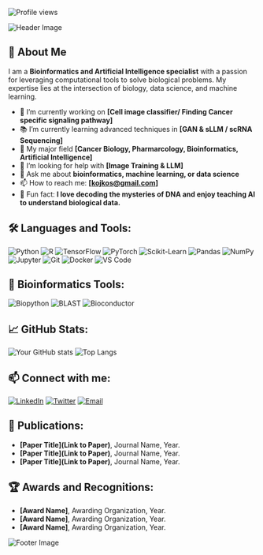 
![Profile views](https://komarev.com/ghpvc/?username=yourusername&color=brightgreen)

![Header Image](https://blogassets.leverageedu.com/blog/wp-content/uploads/2020/06/15123159/Application-of-Bioinformatics.jpg)

## 🚀 About Me
I am a **Bioinformatics and Artificial Intelligence specialist** with a passion for leveraging computational tools to solve biological problems. My expertise lies at the intersection of biology, data science, and machine learning.

- 🔬 I’m currently working on **[Cell image classifier/ Finding Cancer specific signaling pathway]**
- 📚 I’m currently learning advanced techniques in **[GAN & sLLM / scRNA Sequencing]**
- 🧬 My major field **[Cancer Biology, Pharmarcology, Bioinformatics, Artificial Intelligence]**
- 🤝 I’m looking for help with **[Image Training & LLM]**
- 💬 Ask me about **bioinformatics, machine learning, or data science**
- 📫 How to reach me: **[kojkos@gmail.com]**
- 🌟 Fun fact: **I love decoding the mysteries of DNA and enjoy teaching AI to understand biological data.**

## 🛠️ Languages and Tools:
![Python](https://img.shields.io/badge/-Python-black?style=flat-square&logo=python)
![R](https://img.shields.io/badge/-R-black?style=flat-square&logo=r)
![TensorFlow](https://img.shields.io/badge/-TensorFlow-black?style=flat-square&logo=tensorflow)
![PyTorch](https://img.shields.io/badge/-PyTorch-black?style=flat-square&logo=pytorch)
![Scikit-Learn](https://img.shields.io/badge/-Scikit--Learn-black?style=flat-square&logo=scikit-learn)
![Pandas](https://img.shields.io/badge/-Pandas-black?style=flat-square&logo=pandas)
![NumPy](https://img.shields.io/badge/-NumPy-black?style=flat-square&logo=numpy)
![Jupyter](https://img.shields.io/badge/-Jupyter-black?style=flat-square&logo=jupyter)
![Git](https://img.shields.io/badge/-Git-black?style=flat-square&logo=git)
![Docker](https://img.shields.io/badge/-Docker-black?style=flat-square&logo=docker)
![VS Code](https://img.shields.io/badge/-VS%20Code-black?style=flat-square&logo=visual-studio-code)

## 🧬 Bioinformatics Tools:
![Biopython](https://img.shields.io/badge/-Biopython-black?style=flat-square&logo=python)
![BLAST](https://img.shields.io/badge/-BLAST-black?style=flat-square&logo=blast)
![Bioconductor](https://img.shields.io/badge/-Bioconductor-black?style=flat-square&logo=bioconductor)

## 📈 GitHub Stats:
![Your GitHub stats](https://github-readme-stats.vercel.app/api?username=yourusername&show_icons=true&hide_border=true&theme=radical)
![Top Langs](https://github-readme-stats.vercel.app/api/top-langs/?username=yourusername&layout=compact&hide_border=true&theme=radical)

## 📫 Connect with me:
[![LinkedIn](https://img.shields.io/badge/-LinkedIn-blue?style=flat-square&logo=linkedin)](https://www.linkedin.com/in/yourlinkedin/)
[![Twitter](https://img.shields.io/badge/-Twitter-blue?style=flat-square&logo=twitter)](https://twitter.com/yourtwitter/)
[![Email](https://img.shields.io/badge/-Email-black?style=flat-square&logo=gmail)](mailto:youremail@example.com)

## 📝 Publications:
- **[Paper Title](Link to Paper)**, Journal Name, Year.
- **[Paper Title](Link to Paper)**, Journal Name, Year.
- **[Paper Title](Link to Paper)**, Journal Name, Year.

## 🏆 Awards and Recognitions:
- **[Award Name]**, Awarding Organization, Year.
- **[Award Name]**, Awarding Organization, Year.
- **[Award Name]**, Awarding Organization, Year.

![Footer Image](https://enterprisersproject.com/sites/default/files/styles/large/public/2022-04/cio_ai_intelligence_idea.png?itok=q9xuCZF3)
